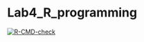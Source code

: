 # Lab4_R_programming
<!-- badges: start -->
  [![R-CMD-check](https://github.com/Will7447/Lab4_R_programming/actions/workflows/R-CMD-check.yaml/badge.svg)](https://github.com/Will7447/Lab4_R_programming/actions/workflows/R-CMD-check.yaml)
  <!-- badges: end -->